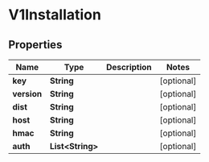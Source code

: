 

# V1Installation


## Properties

Name | Type | Description | Notes
------------ | ------------- | ------------- | -------------
**key** | **String** |  |  [optional]
**version** | **String** |  |  [optional]
**dist** | **String** |  |  [optional]
**host** | **String** |  |  [optional]
**hmac** | **String** |  |  [optional]
**auth** | **List&lt;String&gt;** |  |  [optional]



